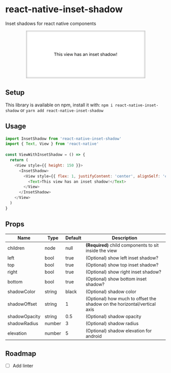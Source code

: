 # react-native-inset-shadow
Inset shadows for react native components

<p align="center">
<img src="./.github/images/img.png" height="150" />
</p>

## Setup

This library is available on npm, install it with: `npm i react-native-inset-shadow` or `yarn add react-native-inset-shadow`

## Usage

```js
import InsetShadow from 'react-native-inset-shadow'
import { Text, View } from 'react-native' 

const ViewWithInsetShadow = () => {
  return (
    <View style={{ height: 150 }}>
      <InsetShadow>
        <View style={{ flex: 1, justifyContent: 'center', alignSelf: 'center'}}>
          <Text>This view has an inset shadow!</Text>
        </View>
      </InsetShadow>
    </View>
  )
}
```

## Props

| Name          | Type   | Default | Description                                                              |
| ------------- | ------ | ------- | ------------------------------------------------------------------------ |
| children      | node   | null    | **(Required)** child components to sit inside the view                   |
| left          | bool   | true    | (Optional) show left inset shadow?                                       |
| top           | bool   | true    | (Optional) show top inset shadow?                                        |
| right         | bool   | true    | (Optional) show right inset shadow?                                      |
| bottom        | bool   | true    | (Optional) show bottom inset shadow?                                     |
| shadowColor   | string | black   | (Optional) shadow color                                                  |
| shadowOffset  | string | 1       | (Optional) how much to offset the shadow on the horizontal/vertical axis |
| shadowOpacity | string | 0.5     | (Optional) shadow opacity                                                |
| shadowRadius  | number | 3       | (Optional) shadow radius                                                 |
| elevation     | number | 5       | (Optional) shadow elevation for android                                  |


## Roadmap
- [ ] Add linter
